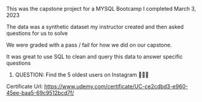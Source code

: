 This was the capstone project for a MYSQL Bootcamp I completed March 3, 2023

The data was a synthetic dataset my instructor created and then asked questions for us to solve

We were graded with a pass / fail for how we did on our capstone.

It was great to use SQL to clean and query this data to answer specific questions

1. QUESTION: Find the 5 oldest users on Instagram 👨🏼‍🦳

Certificate Url: https://www.udemy.com/certificate/UC-ce2cdbd3-e960-45ee-baa5-69c9512bcd7f/
